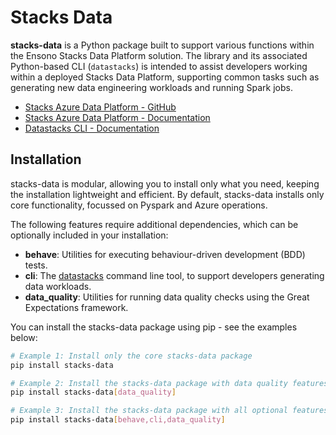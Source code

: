 # Stacks Data

**stacks-data** is a Python package built to support various functions within the Ensono Stacks Data Platform solution. The library and its associated Python-based CLI (`datastacks`) is intended to assist developers working within a deployed Stacks Data Platform, supporting common tasks such as generating new data engineering workloads and running Spark jobs.

* [Stacks Azure Data Platform - GitHub](https://github.com/Ensono/stacks-azure-data)
* [Stacks Azure Data Platform - Documentation](https://stacks.ensono.com/docs/workloads/azure/data/intro_data_azure)
* [Datastacks CLI - Documentation](https://stacks.ensono.com/docs/workloads/azure/data/data_engineering/datastacks)

## Installation

stacks-data is modular, allowing you to install only what you need, keeping the installation lightweight and efficient. By default, stacks-data installs only core functionality, focussed on Pyspark and Azure operations.

The following features require additional dependencies, which can be optionally included in your installation:

* **behave**: Utilities for executing behaviour-driven development (BDD) tests.
* **cli**: The [datastacks](https://stacks.ensono.com/docs/workloads/azure/data/data_engineering/datastacks) command line tool, to support developers generating data workloads.
* **data_quality**: Utilities for running data quality checks using the Great Expectations framework.

You can install the stacks-data package using pip - see the examples below:

```sh
# Example 1: Install only the core stacks-data package
pip install stacks-data

# Example 2: Install the stacks-data package with data quality features included
pip install stacks-data[data_quality]

# Example 3: Install the stacks-data package with all optional features included
pip install stacks-data[behave,cli,data_quality]
```
